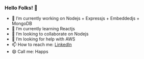 ### Hello Folks! 👋

- 🔭 I’m currently working on Nodejs + Expressjs + Embeddedjs + MongoDB
- 🌱 I’m currently learning Reactjs
- 👯 I’m looking to collaborate on Nodejs
- 🤔 I’m looking for help with AWS
- 📫 How to reach me: [LinkedIn](https://www.linkedin.com/happy-patel-11789b191)
- 😄 Call me: Happs

